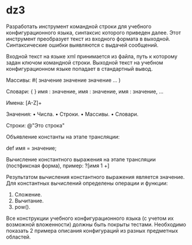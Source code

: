 # dz3
Разработать инструмент командной строки для учебного конфигурационного 
языка, синтаксис которого приведен далее. Этот инструмент преобразует текст из 
входного формата в выходной. Синтаксические ошибки выявляются с выдачей 
сообщений. 

Входной текст на языке xml принимается из файла, путь к которому задан 
ключом командной строки. Выходной текст на учебном конфигурационном 
языке попадает в стандартный вывод. 

Массивы: 
#( значение значение значение ... ) 

Словари: 
{ 
} 
имя : значение, 
имя : значение, 
имя : значение, 
... 

Имена: 
[A-Z]+ 

Значения: 
• Числа. 
• Строки. 
• Массивы. 
• Словари. 

Строки: 
@"Это строка" 

Объявление константы на этапе трансляции: 

def имя = значение; 

Вычисление константного выражения на этапе трансляции (постфиксная 
форма), пример: 
?[имя 1 +] 

Результатом вычисления константного выражения является значение. 
Для константных вычислений определены операции и функции: 

1. Сложение. 
2. Вычитание. 
3. pow().

Все конструкции учебного конфигурационного языка (с учетом их 
возможной вложенности) должны быть покрыты тестами. Необходимо показать 2 
примера описания конфигураций из разных предметных областей.
